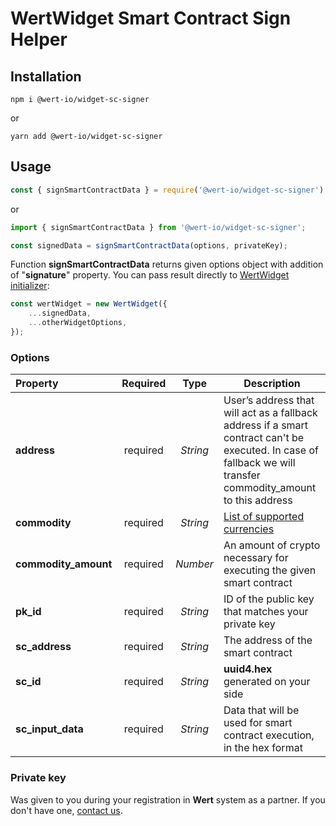 # WertWidget Smart Contract Sign Helper

## Installation

```
npm i @wert-io/widget-sc-signer
```

or

```
yarn add @wert-io/widget-sc-signer
```

## Usage

```javascript
const { signSmartContractData } = require('@wert-io/widget-sc-signer');
```

or

```javascript
import { signSmartContractData } from '@wert-io/widget-sc-signer';
```

```javascript
const signedData = signSmartContractData(options, privateKey);
```

Function **signSmartContractData** returns given options object with addition of "**signature**" property. You can pass result directly to [WertWidget initializer](https://www.npmjs.com/package/@wert-io/widget-initializer):

```javascript
const wertWidget = new WertWidget({
    ...signedData,
    ...otherWidgetOptions,
});
```

### Options
| Property | Required | Type | Description |
| :--- | :---: | :---: | --- |
| **address** | required | *String* | User’s address that will act as a fallback address if a smart contract can't be executed. In case of fallback we will transfer commodity_amount to this address |
| **commodity** | required | *String* | [List of supported currencies](https://wert-io.notion.site/Supported-Currencies-8a2a5f6a6ccb49709419793d34d86223) |
| **commodity_amount** | required | *Number* | An amount of crypto necessary for executing the given smart contract |
| **pk_id** | required | *String* | ID of the public key that matches your private key |
| **sc_address** | required | *String* | The address of the smart contract |
| **sc_id** | required | *String* | **uuid4.hex** generated on your side |
| **sc_input_data** | required | *String* | Data that will be used for smart contract execution, in the hex format |
### Private key

Was given to you during your registration in **Wert** system as a partner. If you don't have one, [contact us](https://wert.io/for-partners).
